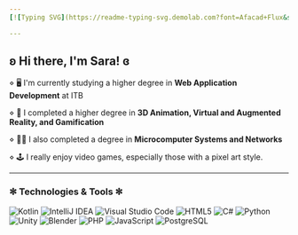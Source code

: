 ```yaml
---
[![Typing SVG](https://readme-typing-svg.demolab.com?font=Afacad+Flux&size=27&pause=1000&color=4103B1&background=C5AAFF00&center=true&vCenter=true&width=435&lines=If+the+code+works%2C+don't+touch+it)](https://git.io/typing-svg)

---
```

## ʚ Hi there, I'm Sara! ɞ 

⋄ :desktop_computer: I'm currently studying a higher degree in **Web Application Development** at ITB

⋄ :space_invader: I completed a higher degree in **3D Animation, Virtual and Augmented Reality, and Gamification**

⋄ :woman_technologist: I also completed a degree in **Microcomputer Systems and Networks**

⋄ :joystick: I really enjoy video games, especially those with a pixel art style.

---
### ✼ Technologies & Tools  ✼

![Kotlin](https://img.shields.io/badge/Kotlin-%230095D5.svg?style=flat-square&logo=kotlin&logoColor=white)
![IntelliJ IDEA](https://img.shields.io/badge/IntelliJ%20IDEA-000000.svg?style=flat-square&logo=intellij-idea&logoColor=white)
![Visual Studio Code](https://img.shields.io/badge/Visual%20Studio%20Code-0078d7.svg?style=flat-square&logo=visual-studio-code&logoColor=white)
![HTML5](https://img.shields.io/badge/HTML5-E34F26?style=flat-square&logo=html5&logoColor=white)
![C#](https://img.shields.io/badge/C%23-239120.svg?style=flat-square&logo=c-sharp&logoColor=white)
![Python](https://img.shields.io/badge/Python-3776AB.svg?style=flat-square&logo=python&logoColor=white)
![Unity](https://img.shields.io/badge/Unity-100000.svg?style=flat-square&logo=unity&logoColor=white)
![Blender](https://img.shields.io/badge/Blender-F5792A.svg?style=flat-square&logo=blender&logoColor=white)
![PHP](https://img.shields.io/badge/PHP-777BB4?style=flat-square&logo=php&logoColor=white)
![JavaScript](https://img.shields.io/badge/JavaScript-F7DF1E?style=flat-square&logo=javascript&logoColor=black)
![PostgreSQL](https://img.shields.io/badge/PostgreSQL-336791?style=flat-square&logo=postgresql&logoColor=white)






<!--
**SaraTamurejoMora/SaraTamurejoMora** is a ✨ _special_ ✨ repository because its `README.md` (this file) appears on your GitHub profile.

Here are some ideas to get you started:

- 🔭 I’m currently working on ...
- 🌱 I’m currently learning ...
- 👯 I’m looking to collaborate on ...
- 🤔 I’m looking for help with ...
- 💬 Ask me about ...
- 📫 How to reach me: ...
- 😄 Pronouns: ...
- ⚡ Fun fact: ...
-->
